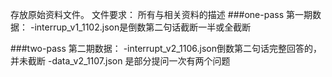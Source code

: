 存放原始资料文件。
文件要求：
所有与相关资料的描述
###one-pass 第一期数据：
-interrup_v1_1102.json是倒数第二句话截断一半或全截断



###two-pass 第二期数据：
-interrupt_v2_1106.json倒数第二句话完整回答的，并未截断
-data_v2_1107.json 是部分提问一次有两个问题